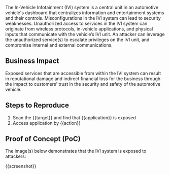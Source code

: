 The In-Vehicle Infotainment (IVI) system is a central unit in an automotive vehicle's dashboard that centralizes information and entertainment systems and their controls. Misconfigurations in the IVI system can lead to security weaknesses. Unauthorized access to services in the IVI system can originate from wireless protocols, in-vehicle applications, and physical inputs that communicate with the vehicle’s IVI unit. An attacker can leverage the unauthorized service(s) to escalate privileges on the IVI unit, and compromise internal and external communications.

## Business Impact

Exposed services that are accessible from within the IVI system can result in reputational damage and indirect financial loss for the business through the impact to customers’ trust in the security and safety of the automotive vehicle.

## Steps to Reproduce

1. Scan the {{target}} and find that {{application}} is exposed
1. Access application by {{action}}

## Proof of Concept (PoC)

The image(s) below demonstrates that the IVI system is exposed to attackers:

{{screenshot}}
